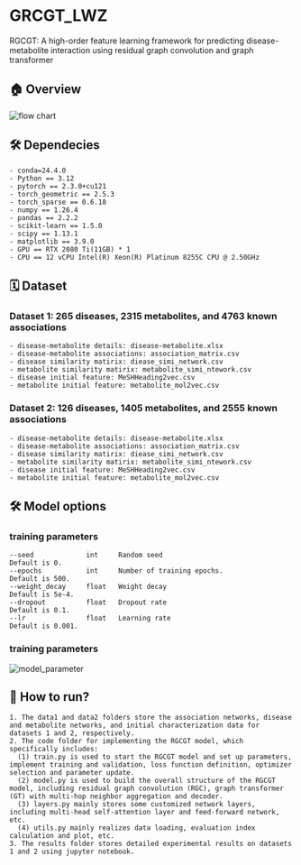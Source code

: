 # GRCGT_LWZ
RGCGT: A high-order feature learning framework for predicting disease-metabolite interaction using residual graph convolution and graph transformer

## 🏠 Overview
![flow chart](https://github.com/LUTGraphGroup/GRCGT_LWZ/assets/109469869/03b68056-4f73-43f7-a063-c5088a279750)


## 🛠️ Dependecies
```
- conda=24.4.0
- Python == 3.12
- pytorch == 2.3.0+cu121
- torch_geometric == 2.5.3
- torch_sparse == 0.6.18
- numpy == 1.26.4
- pandas == 2.2.2
- scikit-learn == 1.5.0
- scipy == 1.13.1
- matplotlib == 3.9.0
- GPU == RTX 2080 Ti(11GB) * 1
- CPU == 12 vCPU Intel(R) Xeon(R) Platinum 8255C CPU @ 2.50GHz
```

## 🗓️ Dataset
###  Dataset 1: 265 diseases, 2315 metabolites, and 4763 known associations 
```
- disease-metabolite details: disease-metabolite.xlsx
- disease-metabolite associations: association_matrix.csv
- disease similarity matirix: diease_simi_network.csv
- metabolite similarity matirix: metabolite_simi_ntework.csv
- disease initial feature: MeSHHeading2vec.csv
- metabolite initial feature: metabolite_mol2vec.csv
```
###  Dataset 2: 126 diseases, 1405 metabolites, and 2555 known associations 
```
- disease-metabolite details: disease-metabolite.xlsx
- disease-metabolite associations: association_matrix.csv
- disease similarity matirix: diease_simi_network.csv
- metabolite similarity matirix: metabolite_simi_ntework.csv
- disease initial feature: MeSHHeading2vec.csv
- metabolite initial feature: metabolite_mol2vec.csv
```

## 🛠️ Model options
###  training parameters
```
--seed             int     Random seed                                Default is 0.
--epochs           int     Number of training epochs.                 Default is 500.
--weight_decay     float   Weight decay                               Default is 5e-4.
--dropout          float   Dropout rate                               Default is 0.1.
--lr               float   Learning rate                              Default is 0.001.
```

###  training parameters

![model_parameter](https://github.com/LUTGraphGroup/GRCGT_LWZ/assets/109469869/9add4d20-6dad-4b94-82e2-c91e0d75bc0e)


## 🎯 How to run?
```
1. The data1 and data2 folders store the association networks, disease and metabolite networks, and initial characterization data for datasets 1 and 2, respectively.
2. The code folder for implementing the RGCGT model, which specifically includes:
  (1) train.py is used to start the RGCGT model and set up parameters, implement training and validation, loss function definition, optimizer selection and parameter update.
  (2) model.py is used to build the overall structure of the RGCGT model, including residual graph convolution (RGC), graph transformer (GT) with multi-hop neighbor aggregation and decoder.
  (3) layers.py mainly stores some customized network layers, including multi-head self-attention layer and feed-forward network, etc.
  (4) utils.py mainly realizes data loading, evaluation index calculation and plot, etc.
3. The results folder stores detailed experimental results on datasets 1 and 2 using jupyter notebook.
```
